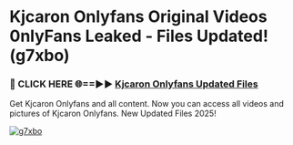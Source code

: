 # Kjcaron Onlyfans Original Videos 0nlyFans Leaked - Files Updated! (g7xbo)

<h3>🔴 CLICK HERE 🌐==►► <a href="https://tinyurl.com/ehrbuxhb" rel="nofollow">Kjcaron Onlyfans Updated Files</a></h3>

Get Kjcaron Onlyfans and all content. Now you can access all videos and pictures of Kjcaron Onlyfans. New Updated Files 2025!

[![g7xbo](https://i.imgur.com/lVYEuWS.gif)](https://tinyurl.com/ehrbuxhb)
